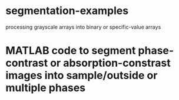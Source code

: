 # segmentation-examples
processing grayscale arrays into binary or specific-value arrays

# MATLAB code to segment phase-contrast or absorption-constrast images into sample/outside or multiple phases
